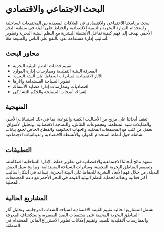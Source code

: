 # البحث الاجتماعي والاقتصادي

يبحث برنامجنا الاجتماعي والاقتصادي في العلاقات المعقدة بين المجتمعات الساحلية واستخدام الموارد البحرية والتنمية الاقتصادية والحفاظ على البيئة في منطقة البحر الأحمر. نهدف إلى فهم كيفية تفاعل الأنشطة البشرية مع النظم البيئية البحرية وتطوير أساليب إدارة مستدامة تعود بالنفع على الناس والطبيعة معًا.

## محاور البحث
- تقييم خدمات النظم البيئية البحرية
- المعرفة البيئية التقليدية وممارسات إدارة الموارد
- الآثار الاقتصادية لمبادرات الحفاظ على البيئة البحرية
- تطوير السياحة المستدامة وآثارها
- اقتصاديات وممارسات إدارة مصايد الأسماك
- إشراك أصحاب المصلحة والحكم التشاركي

## المنهجية
تعتمد أبحاثنا على مزيج من الأساليب الكمية والنوعية، بما في ذلك استبيانات الأسر، والمقابلات شبه المنظمة، ومجموعات النقاش، والنمذجة الاقتصادية، وتحليل الأسواق. نعمل عن كثب مع المجتمعات المحلية والجهات الحكومية والقطاع الخاص لجمع بيانات شاملة حول أنماط استخدام الموارد والأنشطة الاقتصادية والديناميات الاجتماعية.

## التطبيقات
تسهم نتائج أبحاثنا الاجتماعية والاقتصادية في تطوير خطط الإدارة الساحلية المتكاملة، وتصميم المناطق البحرية المحمية، ومبادرات السياحة المستدامة، وبرامج سبل العيش البديلة. من خلال فهم الأبعاد البشرية للحفاظ على البيئة البحرية، نساعد في ابتكار أساليب أكثر فعالية وعدالة لحماية النظم البيئية القيمة في البحر الأحمر مع دعم المجتمعات المحلية.

## المشاريع الحالية
تشمل المشاريع الحالية تقييم القيمة الاقتصادية لسياحة الشعاب المرجانية، وتحليل آثار المناطق البحرية المحمية على مجتمعات الصيد الصغيرة، واستكشاف المعرفة والممارسات التقليدية للصيد، وتقييم إمكانات تطوير الاستزراع المائي المستدام في المنطقة.
